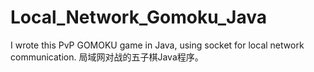 # Local_Network_Gomoku_Java
I wrote this PvP GOMOKU game in Java, using socket for local network communication. 局域网对战的五子棋Java程序。 
